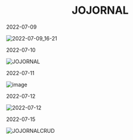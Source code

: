 <h1 align="center">JOJORNAL</h1>
2022-07-09

![2022-07-09_16-21](https://user-images.githubusercontent.com/76619871/178119881-e9fca534-dec8-455a-a0c4-f7bdd3adfbc2.png)

2022-07-10

![JOJORNAL](https://user-images.githubusercontent.com/76619871/178141881-3bcea44c-d167-48e9-b45a-e8d22b4a4749.png)


2022-07-11

![image](https://user-images.githubusercontent.com/76619871/178313806-326de91a-d91b-4d89-b15c-9a29a435d4a4.png)

2022-07-12

![2022-07-12](https://user-images.githubusercontent.com/76619871/178500721-bcac4278-89ae-4ffc-88b4-cbbaf3304f06.png)

2022-07-15

![JOJORNALCRUD](https://user-images.githubusercontent.com/76619871/179321530-47b7bda0-e1af-4043-8987-42264dd46532.png)


